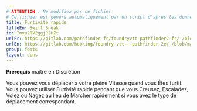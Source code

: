 ```yaml
---
# ATTENTION : Ne modifiez pas ce fichier
# Ce fichier est généré automatiquement par un script d'après les données du module Foundry VTT officiel et de sa traduction
title: Furtivité rapide
titleEn: Swift Sneak
id: Imvu2RV2ggjJ2HZt
urlFr: https://gitlab.com/pathfinder-fr/foundryvtt-pathfinder2-fr/-/blob/master/data/feats/Imvu2RV2ggjJ2HZt.htm
urlEn: https://gitlab.com/hooking/foundry-vtt---pathfinder-2e/-/blob/master/packs/data/feats.db/swift-sneak.json
group: feats
layout: dons
---
```

**Prérequis** maître en Discrétion

Vous pouvez vous déplacer à votre pleine Vitesse quand vous Êtes furtif. Vous pouvez utiliser Furtivité rapide pendant que vous Creusez, Escaladez, Volez ou Nagez au lieu de Marcher rapidement si vous avez le type de déplacement correspondant.


